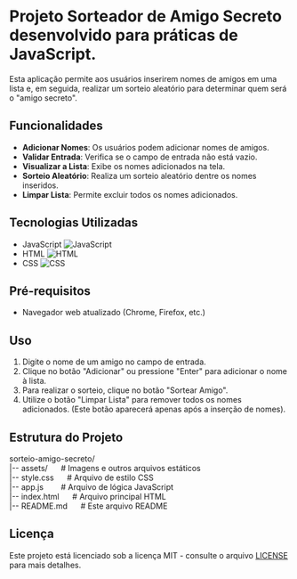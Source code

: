 # Projeto Sorteador de Amigo Secreto desenvolvido para práticas de JavaScript. 
Esta aplicação permite aos usuários inserirem nomes de amigos em uma lista e, em seguida, realizar um sorteio aleatório para determinar quem será o "amigo secreto".

## Funcionalidades 
- **Adicionar Nomes**: Os usuários podem adicionar nomes de amigos. 
- **Validar Entrada**: Verifica se o campo de entrada não está vazio.
- **Visualizar a Lista**: Exibe os nomes adicionados na tela.
- **Sorteio Aleatório**: Realiza um sorteio aleatório dentre os nomes inseridos.
- **Limpar Lista**: Permite excluir todos os nomes adicionados.

## Tecnologias Utilizadas 
- JavaScript ![JavaScript](https://img.shields.io/badge/JavaScript-yellow)
- HTML ![HTML](https://img.shields.io/badge/HTML-red)
- CSS ![CSS](https://img.shields.io/badge/CSS-blue)

## Pré-requisitos 
- Navegador web atualizado (Chrome, Firefox, etc.)

## Uso 
1. Digite o nome de um amigo no campo de entrada.
2. Clique no botão "Adicionar" ou pressione "Enter" para adicionar o nome à lista.
3. Para realizar o sorteio, clique no botão "Sortear Amigo".
4. Utilize o botão "Limpar Lista" para remover todos os nomes adicionados. (Este botão aparecerá apenas após a inserção de nomes).

## Estrutura do Projeto

sorteio-amigo-secreto/ <br>
  |-- assets/&nbsp;&nbsp;&nbsp;&nbsp;&nbsp;&nbsp;# Imagens e outros arquivos estáticos <br>
  |-- style.css&nbsp;&nbsp;&nbsp;&nbsp;&nbsp;&nbsp;# Arquivo de estilo CSS <br>
  |-- app.js&nbsp;&nbsp;&nbsp;&nbsp;&nbsp;&nbsp;&nbsp;&nbsp;# Arquivo de lógica JavaScript <br>
  |-- index.html&nbsp;&nbsp;&nbsp;&nbsp;&nbsp;&nbsp;# Arquivo principal HTML <br>
  |-- README.md&nbsp;&nbsp;&nbsp;&nbsp;&nbsp;&nbsp;# Este arquivo README

  ## Licença 
  Este projeto está licenciado sob a licença MIT - consulte o arquivo [LICENSE](LICENSE) para mais detalhes.
